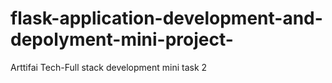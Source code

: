 # flask-application-development-and-depolyment-mini-project-
Arttifai Tech-Full stack development mini task 2

